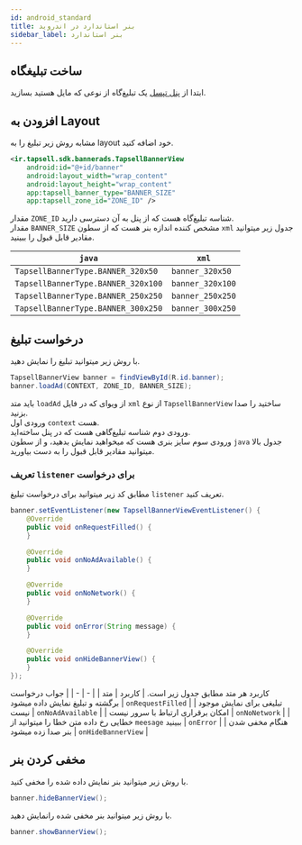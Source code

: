 ```yaml
---
id: android_standard
title: بنر استاندارد در اندروید
sidebar_label: بنر استاندارد
---
```


## ساخت تبلیغگاه
ابتدا از [پنل تپسل](https://dashboard.tapsell.ir/) یک تبلیغ‌گاه از نوعی که مایل هستید بسازید.

## افزودن به Layout
مشابه روش زیر تبلیغ را به layout خود اضافه کنید.

```xml
<ir.tapsell.sdk.bannerads.TapsellBannerView
    android:id="@+id/banner"
    android:layout_width="wrap_content"
    android:layout_height="wrap_content"
    app:tapsell_banner_type="BANNER_SIZE"
    app:tapsell_zone_id="ZONE_ID" />
```

مقدار `ZONE_ID` شناسه تبلیغ‌گاه هست که از پنل به آن دسترسی دارید.  
مقدار `BANNER_SIZE` مشخص کننده اندازه بنر هست که از سطون `xml` جدول زیر میتوانید مقادیر قابل قبول را ببینید.

| `java` | `xml` |
| - | - |
| `TapsellBannerType.BANNER_320x50` | `banner_320x50` |
| `TapsellBannerType.BANNER_320x100` | `banner_320x100` |
| `TapsellBannerType.BANNER_250x250` | `banner_250x250` |
| `TapsellBannerType.BANNER_300x250` | `banner_300x250` |

## درخواست تبلیغ
با روش زیر میتوانید تبلیغ را نمایش دهید.
```java
TapsellBannerView banner = findViewById(R.id.banner);
banner.loadAd(CONTEXT, ZONE_ID, BANNER_SIZE);
```
باید متد `loadAd` از ویوای که در فایل `xml` از نوع `TapsellBannerView` ساختید را صدا بزنید.  
 ورودی اول `context` هست.  
 ورودی دوم شناسه تبلیغ‌گاهی هست که در پنل ساخته‌اید.  
 ورودی سوم سایز بنری هست که میخواهید نمایش بدهید، و از سطون `java` جدول بالا میتوانید مقادیر قابل قبول را به دست بیاورید. 

### تعریف `listener` برای درخواست
مطابق کد زیر میتوانید برای درخواست تبلیغ `listener` تعریف کنید.

```java
banner.setEventListener(new TapsellBannerViewEventListener() {
    @Override
    public void onRequestFilled() {
    }

    @Override
    public void onNoAdAvailable() {
    }

    @Override
    public void onNoNetwork() {
    }

    @Override
    public void onError(String message) {
    }

    @Override
    public void onHideBannerView() {
    }
});
```

کاربرد هر متد مطابق جدول زیر است.
| کاربرد | متد |
| - | - |
| جواب درخواست برگشته و تبلیغ نمایش داده میشود | `onRequestFilled` |
| تبلیغی برای نمایش موجود نیست | `onNoAdAvailable` |
| امکان برقراری ارتباط با سرور نیست | `onNoNetwork` |
| خطایی رخ داده متن خطا را میتوانید از `meesage` ببینید | `onError` |
| هنگام مخفی شدن بنر صدا زده میشود | `onHideBannerView` |

## مخفی کردن بنر
با روش زیر میتوانید بنر نمایش داده شده را مخفی کنید.

```java
banner.hideBannerView();
```
با روش زیر میتوانید بنر مخفی شده رانمایش دهید.

```java
banner.showBannerView();
```
